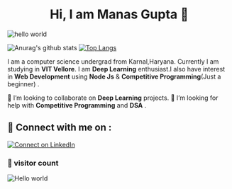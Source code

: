 <h1 align="center" > Hi, I am Manas Gupta 👋</h1>

![hello world](https://oms.systems/images/hello-world.jpg)



![Anurag's github stats](https://github-readme-stats.vercel.app/api?username=Manas1820&show_icons=true&count_private=true&theme=radical)
[![Top Langs](https://github-readme-stats.vercel.app/api/top-langs/?username=Manas1820&theme=radical)](https://github.com/anuraghazra/github-readme-stats)


I am a computer science undergrad from Karnal,Haryana. Currently I am studying in __VIT Vellore__. I am __Deep Learning__ enthusiast.I also have interest in __Web Development__ using __Node Js__ & __Competitive Programming__(Just a beginner) .

👯 I’m looking to collaborate on __Deep Learning__ projects.
🤔 I’m looking for help with __Competitive Programming__ and __DSA__ .

## 🔗 Connect with me on :
[![Connect on LinkedIn](https://img.shields.io/badge/--linkedin?label=LinkedIn&logo=LinkedIn&style=social)](https://www.linkedin.com/in/manas-gupta-253760192/)


### 👀 visitor count

<img src="https://profile-counter.glitch.me/Manas1820/count.svg" alt="Hello world" />

